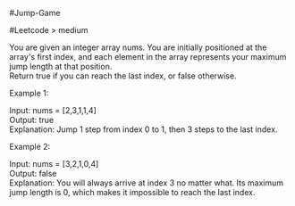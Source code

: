 #Jump-Game

#Leetcode > medium

You are given an integer array nums. You are initially positioned at the array's first index, and each element in the array represents your maximum jump length at that position.  
Return true if you can reach the last index, or false otherwise.  

Example 1:  
  
Input: nums = [2,3,1,1,4]  
Output: true  
Explanation: Jump 1 step from index 0 to 1, then 3 steps to the last index.  
  
Example 2:  
  
Input: nums = [3,2,1,0,4]  
Output: false  
Explanation: You will always arrive at index 3 no matter what. Its maximum jump length is 0, which makes it impossible to reach the last index.  

